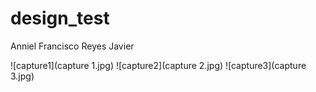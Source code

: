 # design_test

Anniel Francisco Reyes Javier

![capture1](capture 1.jpg)
![capture2](capture 2.jpg)
![capture3](capture 3.jpg)

